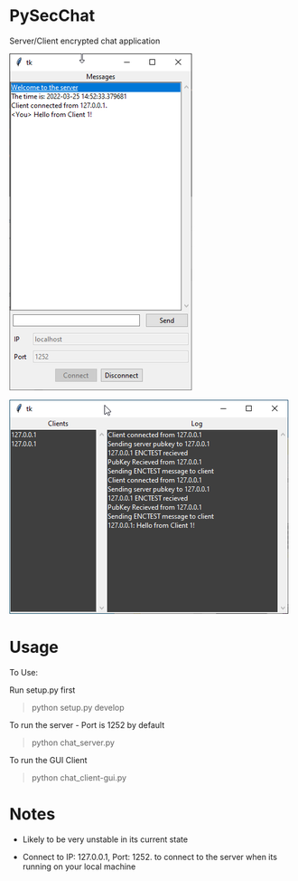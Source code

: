 PySecChat
=========


Server/Client encrypted chat application

![GUICLient Example](content/client.png)

![Server Example](content/server.png)

Usage
===========

To Use:

Run setup.py first
>python setup.py develop

To run the server - Port is 1252 by default
>python chat_server.py

To run the GUI Client

>python chat_client-gui.py

Notes
======
- Likely to be very unstable in its current state

- Connect to IP: 127.0.0.1, Port: 1252. to connect to the server when its running on your local machine

